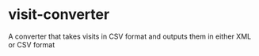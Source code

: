 # visit-converter
A converter that takes visits in CSV format and outputs them in either XML or CSV format
